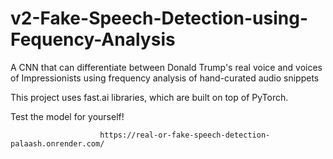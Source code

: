 # v2-Fake-Speech-Detection-using-Fequency-Analysis
A CNN that can differentiate between Donald Trump's real voice and voices of Impressionists using frequency analysis of hand-curated audio snippets

This project uses fast.ai libraries, which are built on top of PyTorch.

Test the model for yourself!

                        https://real-or-fake-speech-detection-palaash.onrender.com/
